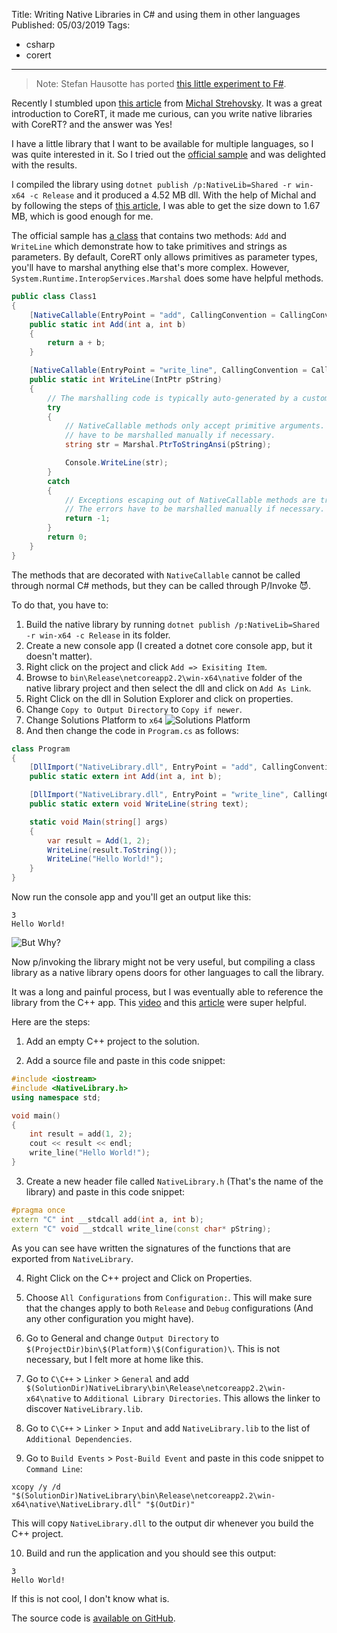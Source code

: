 Title: Writing Native Libraries in C# and using them in other languages
Published: 05/03/2019
Tags:

 - csharp
 - corert
---
> Note: Stefan Hausotte has ported [this little experiment to F#](https://secanablog.wordpress.com/2020/02/01/writing-a-native-library-in-f-which-can-be-called-from-c/).

Recently I stumbled upon [this article](https://medium.com/@MStrehovsky/fight-the-global-warming-compile-your-c-apps-ahead-of-time-9997e953645b) from [Michal Strehovsky](https://twitter.com/MStrehovsky). It was a great introduction to CoreRT, it made me curious, can you write native libraries with CoreRT? and the answer was Yes!

<?# Twitter 1123859217654460424 /?>

I have a little library that I want to be available for multiple languages, so I was quite interested in it. So I tried out the [official sample](https://github.com/dotnet/corert/tree/master/samples/NativeLibrary) and was delighted with the results.

I compiled the library using `dotnet publish /p:NativeLib=Shared -r win-x64 -c Release` and it produced a 4.52 MB dll. With the help of Michal and by following the steps of [this article](https://github.com/dotnet/corert/blob/master/Documentation/using-corert/optimizing-corert.md), I was able to get the size down to 1.67 MB, which is good enough for me.

The official sample has [a class](https://github.com/dotnet/corert/blob/master/samples/NativeLibrary/Class1.cs) that contains two methods: `Add` and `WriteLine` which demonstrate how to take primitives and strings as parameters. By default, CoreRT only allows primitives as parameter types, you'll have to marshal anything else that's more complex. However, `System.Runtime.InteropServices.Marshal` does some have helpful methods.


```csharp
public class Class1
{
    [NativeCallable(EntryPoint = "add", CallingConvention = CallingConvention.StdCall)]
    public static int Add(int a, int b)
    {
        return a + b;
    }

    [NativeCallable(EntryPoint = "write_line", CallingConvention = CallingConvention.StdCall)]
    public static int WriteLine(IntPtr pString)
    {
        // The marshalling code is typically auto-generated by a custom tool in larger projects.
        try
        {
            // NativeCallable methods only accept primitive arguments. The primitive arguments
            // have to be marshalled manually if necessary.
            string str = Marshal.PtrToStringAnsi(pString);

            Console.WriteLine(str);
        }
        catch
        {
            // Exceptions escaping out of NativeCallable methods are treated as unhandled exceptions.
            // The errors have to be marshalled manually if necessary.
            return -1;
        }
        return 0;
    }
}

```

The methods that are decorated with `NativeCallable` cannot be called through normal C# methods, but they can be called through P/Invoke 😈.

To do that, you have to:
1. Build the native library by running `dotnet publish /p:NativeLib=Shared -r win-x64 -c Release` in its folder. 
1. Create a new console app (I created a dotnet core console app, but it doesn't matter).
1. Right click on the project and click `Add => Exisiting Item`.
1. Browse to `bin\Release\netcoreapp2.2\win-x64\native` folder of the native library project and then select the dll and click on `Add As Link`.
1. Right Click on the dll in Solution Explorer and click on properties.
1. Change `Copy to Output Directory` to `Copy if newer`.
1. Change Solutions Platform to `x64`
![Solutions Platform](https://thepracticaldev.s3.amazonaws.com/i/czdhpxbk35a55er415n3.PNG)
1. And then change the code in `Program.cs` as follows:

```csharp
class Program
{
    [DllImport("NativeLibrary.dll", EntryPoint = "add", CallingConvention = CallingConvention.StdCall)]
    public static extern int Add(int a, int b);

    [DllImport("NativeLibrary.dll", EntryPoint = "write_line", CallingConvention = CallingConvention.StdCall)]
    public static extern void WriteLine(string text);

    static void Main(string[] args)
    {
        var result = Add(1, 2);
        WriteLine(result.ToString());
        WriteLine("Hello World!");
    }
}

```

Now run the console app and you'll get an output like this:

```
3
Hello World!
```

![But Why?](https://thepracticaldev.s3.amazonaws.com/i/84kbvfvss1xwiy7vnvbx.gif)

Now p/invoking the library might not be very useful, but compiling a class library as a native library opens doors for other languages to call the library.

It was a long and painful process, but I was eventually able to reference the library from the C++ app. This [video](https://youtu.be/or1dAmUO8k0) and this [article](https://docs.microsoft.com/en-us/cpp/build/walkthrough-creating-and-using-a-dynamic-link-library-cpp?view=vs-2019) were super helpful.

Here are the steps:
1. Add an empty C++ project to the solution.

2. Add a source file and paste in this code snippet:

```cpp
#include <iostream>
#include <NativeLibrary.h>
using namespace std;

void main()
{
    int result = add(1, 2);
    cout << result << endl;
    write_line("Hello World!");
}
```
3. Create a new header file called `NativeLibrary.h` (That's the name of the library) and paste in this code snippet:

```cpp
#pragma once
extern "C" int __stdcall add(int a, int b);
extern "C" void __stdcall write_line(const char* pString);
```
As you can see have written the signatures of the functions that are exported from `NativeLibrary`.

4. Right Click on the C++ project and Click on Properties.

5. Choose `All Configurations` from `Configuration:`. This will make sure that the changes apply to both `Release` and `Debug` configurations (And any other configuration you might have).

6. Go to General and change `Output Directory` to `$(ProjectDir)bin\$(Platform)\$(Configuration)\`. This is not necessary, but I felt more at home like this.

7. Go to `C\C++` > `Linker` > `General` and add `$(SolutionDir)NativeLibrary\bin\Release\netcoreapp2.2\win-x64\native` to `Additional Library Directories`. This allows the linker to discover `NativeLibrary.lib`.

8. Go to `C\C++` > `Linker` > `Input` and add `NativeLibrary.lib` to the list of `Additional Dependencies`.

9. Go to `Build Events` > `Post-Build Event` and paste in this code snippet to `Command Line`:

```
xcopy /y /d "$(SolutionDir)NativeLibrary\bin\Release\netcoreapp2.2\win-x64\native\NativeLibrary.dll" "$(OutDir)"
```

This will copy `NativeLibrary.dll` to the output dir whenever you build the C++ project.

10. Build and run the application and you should see this output:

```
3
Hello World!
```
If this is not cool, I don't know what is.

The source code is [available on GitHub](https://github.com/encrypt0r/CoreRTDemo).